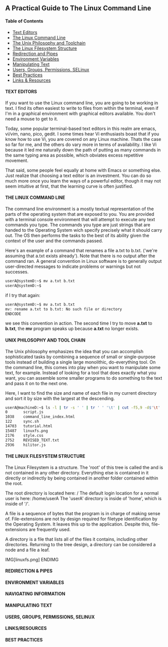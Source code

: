 ## A Practical Guide to The Linux Command Line

#### Table of Contents
+ [Text Editors](#text-editors)
+ [The Linux Command Line](#the-linux-command-line)
+ [The Unix Philosophy and Toolchain](#unix-philosophy-and-tool-chain)
+ [The Linux Filesystem Structure](#linux-filesystem-structure)
+ [Redirection and Pipes](#redirection-and-pipes)
+ [Environment Variables](#environment-variables)
+ [Manipulating Text](#manipulating-text)
+ [Users, Groups, Permissions, SELinux](#users-groups-permissions-selinux)
+ [Best Practices](#best-practices)
+ [Links & Resources](#links-and-resources)


#### TEXT EDITORS

If you want to use the Linux command line, you are going to be working in text.  I find its often easiest to write to files from within the terminal, even if I'm in a graphical environment with graphical editors available.  You don't need a mouse to get to it.

Today, some popular terminal-based text editors in this realm are emacs, vi/vim, nano, pico, gedit.
I some times hear Vi enthusiasts boast that if you know how to use Vi, you are covered on any
Linux machine. Thats the case so far for me, and the others do vary more in terms of availability.
I like Vi because it led me naturally down the path of putting as many commands in the same typing area
as possible, which obviates excess repetitive movement.

That said, some people feel equally at home with Emacs or something else.  Just realize that choosing a text editor is an investment.  You can do so much more once you learn the ways of a powerful editor, though it may not seem intuitive at first, that the learning curve is often justified.

#### THE LINUX COMMAND LINE

The command line environment is a mostly textual representation of the parts of the operating system that are exposed to you.  You are provided with a terminal console environment that will attempt to execute any text commands you type.
The commands you type are just strings that are handed to the Operating System wich specify precisely what it should carry out.  The OS then performs the tasks to the best of its ability given the context of the user and the commands passed.

Here's an example of a command that renames a file a.txt to b.txt. ('we're assuming that a.txt exists already').  Note that there is no output after the command ran.  A general convention in Linux software is to generally output user-directed messages to indicate problems or warnings but not successes.

```bash
userA@systemD:~$ mv a.txt b.txt
userA@systemD:~$
```

if I try that again:

```bash
userA@systemD:~$ mv a.txt b.txt
mv: rename a.txt to b.txt: No such file or directory
ENDCODE
```
we see this convention in action.  The second time I try to move **a.txt** to **b.txt**, the **mv** program speaks up because **a.txt** no longer exists.


#### UNIX PHILOSOPHY AND TOOL CHAIN

The Unix philosophy emphasizes the idea that you can accomplish sophisticated tasks by combining
 a sequence of small or single-purpose tools instead of building a single large monolithic,
do-everything tool. On the command line, this comes into play when you want to manipulate some text,
for example.  Instead of looking for a tool that does exactly what you want, you can assemble some
smaller programs to do something to the text and pass it on to the next one.

Here, I want to find the size and name of each file in my current directory and sort it by size with
the largest at the descending.

```bash
userA@machineD:~$ ls -l | tr -s ' ' | tr ' ' '\t' | cut -f5,9 -d$'\t' | sort -nrk1
0       script.js
1038    command_line_index.html
122     sync.sh
14703   tutorial.html
15487   linuxfs.png
2176    style.css
2752    REVISED_TEXT.txt
2936    hilitor.js
```


#### THE LINUX FILESYSTEM STRUCTURE

The Linux Filesystem is a <tree> structure.  The 'root' of this tree is called
the <top level> and is not contained in any other directory. Everything else is
contained in it directly or indirectly by being contained in another folder
contained within the root.

The root directory is located here: /
The default login location for a normal user is here: /home/userA
The 'userA' directory is inside of 'home', which is inside of '/'.


A file is a sequence of bytes that the program is in charge of making sense of.  File-extensions
are not by design required for filetype identification by the Operating System. It leaves this up
to the application. Despite this, file-extensions are frequently used.

A directory is a file that lists all of the files it contains, including other directories. Returning
to the tree design, a directory can be considered a node and a file a leaf.

IMG[linuxfs.png]
ENDIMG


#### REDIRECTION & PIPES
#### ENVIRONMENT VARIABLES
#### NAVIGATING INFORMATION
#### MANIPULATING TEXT
#### USERS, GROUPS, PERMISSIONS, SELINUX
#### LINKS/RESOURCES
#### BEST PRACTICES
